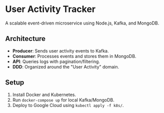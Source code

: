 # User Activity Tracker
A scalable event-driven microservice using Node.js, Kafka, and MongoDB.

## Architecture
- **Producer**: Sends user activity events to Kafka.
- **Consumer**: Processes events and stores them in MongoDB.
- **API**: Queries logs with pagination/filtering.
- **DDD**: Organized around the "User Activity" domain.

## Setup
1. Install Docker and Kubernetes.
2. Run `docker-compose up` for local Kafka/MongoDB.
3. Deploy to Google Cloud using `kubectl apply -f k8s/`.